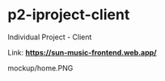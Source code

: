 # p2-iproject-client
Individual Project - Client

Link: **https://sun-music-frontend.web.app/**

mockup/home.PNG
